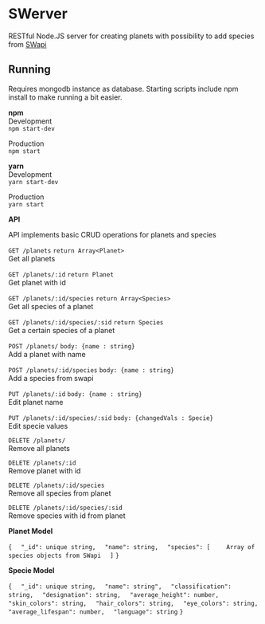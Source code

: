 # SWerver
RESTful Node.JS server for creating planets with possibility to add species from <a href="https://swapi.co/api/">SWapi</a>


## Running

Requires mongodb instance as database.
Starting scripts include npm install to make running a bit easier.

**npm**  
Development  
```npm start-dev```

Production  
```npm start```

**yarn**  
Development  
```yarn start-dev```

Production  
```yarn start```


**API**

API implements basic CRUD operations for planets and species

```GET /planets```
```return Array<Planet>```  
Get all planets

```GET /planets/:id```
```return Planet```  
Get planet with id

```GET /planets/:id/species```
```return Array<Species>```  
Get all species of a planet

```GET /planets/:id/species/:sid```
```return Species```  
Get a certain species of a planet

```POST /planets/```
```body: {name : string}```  
Add a planet with name

```POST /planets/:id/species```
```body: {name : string}```  
Add a species from swapi

```PUT /planets/:id```
```body: {name : string}```  
Edit planet name

```PUT /planets/:id/species/:sid```
```body: {changedVals : Specie}```  
Edit specie values

```DELETE /planets/```  
Remove all planets

```DELETE /planets/:id```  
Remove planet with id

```DELETE /planets/:id/species```  
Remove all species from planet

```DELETE /planets/:id/species/:sid```  
Remove species with id from planet


**Planet Model**

```{```
```  "_id": unique string,```
```  "name": string,```
```  "species": [```
```    Array of species objects from SWapi```
```  ]```
```}```

**Specie Model**

```{```
```  "_id": unique string,```
```  "name": string",```
```  "classification": string,```
```  "designation": string,```
```  "average_height": number,```
```  "skin_colors": string,```
```  "hair_colors": string,```
```  "eye_colors": string,```
```  "average_lifespan": number,```
```  "language": string```
```}```
